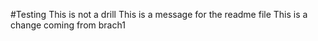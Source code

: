 #Testing
This is not a drill
This is a message for the readme file
This is a change coming from brach1
